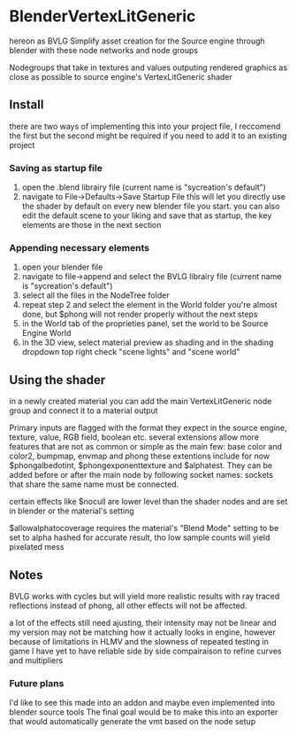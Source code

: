 # BlenderVertexLitGeneric
hereon as BVLG
Simplify asset creation for the Source engine through blender with these node networks and node groups

Nodegroups that take in textures and values outputing rendered graphics as close as possible to source engine's VertexLitGeneric shader

## Install
there are two ways of implementing this into your project file, I reccomend the first but the second might be required if you need to add it to an existing project
### Saving as startup file
1. open the .blend librairy file (current name is "sycreation's default")
2. navigate to File->Defaults->Save Startup File
this will let you directly use the shader by default on every new blender file you start.
you can also edit the default scene to your liking and save that as startup, the key elements are those in the next section
### Appending necessary elements
1. open your blender file
2. navigate to file->append and select the BVLG librairy file (current name is "sycreation's default")
3. select all the files in the NodeTree folder
4. repeat step 2 and select the element in the World folder
you're almost done, but $phong will not render properly without the next steps
5. in the World tab of the proprieties panel, set the world to be Source Engine World
6. in the 3D view, select material preview as shading and in the shading dropdown top right check "scene lights" and "scene world"

## Using the shader
in a newly created material you can add the main VertexLitGeneric node group and connect it to a material output

Primary inputs are flagged with the format they expect in the source engine, texture, value, RGB field, boolean etc.
several extensions allow more features that are not as common or simple as the main few: base color and color2, bumpmap, envmap and phong
these extentions include for now $phongalbedotint, $phongexponenttexture and $alphatest.
They can be added before or after the main node by following socket names: sockets that share the same name must be connected.


certain effects like $nocull are lower level than the shader nodes and are set in blender or the material's setting

$allowalphatocoverage requires the material's "Blend Mode" setting to be set to alpha hashed for accurate result, tho low sample counts will yield pixelated mess

## Notes
BVLG works with cycles but will yield more realistic results with ray traced reflections instead of phong, all other effects will not be affected.

a lot of the effects still need ajusting, their intensity may not be linear and my version may not be matching how it actually looks in engine, however because of limitations in HLMV and the slowness of repeated testing in game I have yet to have reliable side by side compairaison to refine curves and multipliers
### Future plans
I'd like to see this made into an addon and maybe even implemented into blender source tools
The final goal would be to make this into an exporter that would automatically generate the vmt based on the node setup
